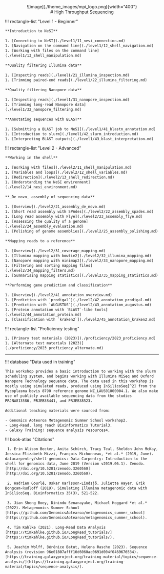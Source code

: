 <center>![image](./theme_images/mpi_logo.png){width="400"}</center>
<center>
# High Throughput Sequencing
</center>

!!! rectangle-list "Level 1 - Beginner"

    **Introduction to NeSI**

    1. [Connecting to NeSI](./level1/11_nesi_connection.md)
    1. [Navigation on the command line](./level1/12_shell_navigation.md)
    1. [Working with files on the command line](./level1/13_shell_manipulation.md)
    
    **Quality filtering Illumina data**

    1. [Inspecting reads](./level1/21_illumina_inspection.md)
    1. [Trimming paired-end reads](./level1/22_illumina_filtering.md)

    **Quality filtering Nanopore data**

    1. [Inspecting reads](./level1/31_nanopore_inspection.md)
    1. [Trimming long-read Nanopore data](./level1/32_nanopore_filtering.md)

    **Annotating sequences with BLAST**

    1. [Submitting a BLAST job to NeSI](./level1/41_blastn_annotation.md)
    1. [Introduction to slurm](./level1/42_slurm_introduction.md)
    1. [Interpreting BLAST outputs](./level1/43_blast_interpretation.md)

!!! rectangle-list "Level 2 - Advanced"

    **Working in the shell**

    1. [Working with files](./level2/11_shell_manipulation.md)
    1. [Variables and loops](./level2/12_shell_variables.md)
    1. [Redirection](./level2/13_shell_redirection.md)
    1. [Understanding the NeSI environment](./level2/14_nesi_environment.md)

    **_De novo_ assembly of sequencing data**

    1. [Overview](./level2/21_assembly_de_novo.md)
    1. [Short read assembly with SPAdes](./level2/22_assembly_spades.md)
    1. [Long read assembly with Flye](./level2/23_assembly_flye.md)
    1. [Assessing the quality of a genome](./level2/24_assembly_evaluation.md)
    1. [Polishing of genome assemblies](./level2/25_assembly_polishing.md)

    **Mapping reads to a reference**

    1. [Overview](./level2/31_coverage_mapping.md)
    1. [Illumina mapping with bowtie2](./level2/32_illumina_mapping.md)
    1. [Nanopore mapping with minimap2](./level2/33_nanopore_mapping.md)
    1. [Filtering and sorting mapping files](./level2/34_mapping_filters.md)
    1. [Summarising mapping statistics](./level2/35_mapping_statistics.md)

    **Performing gene prediction and classification**

    1. [Overview](./level2/41_annotation_overview.md)
    1. [Prediction with `prodigal`](./level2/42_annotation_prodigal.md)
    1. [Prediction with `AUGUSTUS`](./level2/43_annotation_augustus.md)
    1. [Protein annotation with `BLAST`-like tools](./level2/44_annotation_protein.md)
    1. [Classification with `kraken2`](./level2/45_annotation_kraken2.md)

!!! rectangle-list "Proficiency testing"

    1. [Primary test materials (2023)](./proficiency/2023_proficiency.md)
    1. [Alternate test materials (2023)](./proficiency/2023_proficiency_alternate.md)

---

!!! database "Data used in training"

    This workshop provides a basic introduction to working with the slurm scheduling system, and begins working with Illumina MiSeq and Oxford Nanopore Technology sequence data. The data used in this workshop is mostly using simulated reads, produced using InSilicoSeq[^2] from the Mycoplasma bovis 8790 reference genome NZ_LAUS01000004.1. We also make use of publicly available sequencing data from the studies PRJNA813586, PRJEB38441, and PRJEB38523.

    Additional teaching materials were sourced from:

    - Genomics Aoteoroa Metagenomic Summer School workshop2.
    - Long-Read, long reach Bioinformatics Tutorial3.
    - Galaxy Training! sequence analysis resources4.

!!! book-atlas "Citations"

     1. Erin Alison Becker, Anita Schürch, Tracy Teal, Sheldon John McKay, Jessica Elizabeth Mizzi, François Michonneau, *et al.* (2019, June). datacarpentry/shell-genomics: Data Carpentry: Introduction to the shell for genomics data, June 2019 (Version v2019.06.1). Zenodo. [http://doi.org/10.5281/zenodo.3260560](http://doi.org/10.5281/zenodo.3260560).
     
     2. Hadrien Gourlé, Oskar Karlsson-Lindsjö, Juliette Hayer, Erik Bongcam-Rudloff (2019). Simulating Illumina metagenomic data with InSilicoSeq. Bioinformatics 35(3), 521-522.
     
     3. Jian Sheng Boey, Dinindu Senanayake, Michael Hoggard *et al.* (2022). Metagenomics Summer School [https://github.com/GenomicsAotearoa/metagenomics_summer_school](https://github.com/GenomicsAotearoa/metagenomics_summer_school).
     
     4. Tim Kahlke (2021). Long-Read Data Analysis [https://timkahlke.github.io/LongRead_tutorials/](https://timkahlke.github.io/LongRead_tutorials/).
     
     5. Joachim Wolff, Bérénice Batut, Helena Rasche (2023). Sequence Analysis (revision 96e01807afff10d6060ac0691d004f0469676534). [https://training.galaxyproject.org/training-material/topics/sequence-analysis/](https://training.galaxyproject.org/training-material/topics/sequence-analysis/).
     
